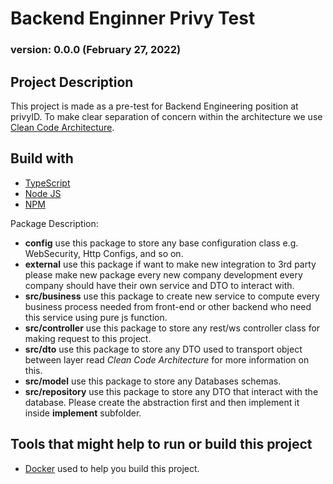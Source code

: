 # Backend Enginner Privy Test
### version: 0.0.0 (February 27, 2022)

## Project Description

This project is made as a pre-test for Backend Engineering position at privyID. To make clear separation of concern within the architecture we use [Clean Code Architecture](https://blog.cleancoder.com/uncle-bob/2012/08/13/the-clean-architecture.html).

## Build with

- [TypeScript](https://www.typescriptlang.org/)
- [Node JS](https://nodejs.org/en/)
- [NPM](https://www.npmjs.com/)

Package Description:
* **config** use this package to store any base configuration class e.g. WebSecurity, Http Configs, and so on.
* **external** use this package if want to make new integration to 3rd party please make new package every new company development every company should have their own service and DTO to interact with.
* **src/business** use this package to create new service to compute every business process needed from front-end or other backend who need this service using pure js function.
* **src/controller** use this package to store any rest/ws controller class for making request to this project.
* **src/dto** use this package to store any DTO used to transport object between layer read _Clean Code Architecture_ for more information on this.
* **src/model** use this package to store any Databases schemas.
* **src/repository** use this package to store any DTO that interact with the database. Please create the abstraction first and then implement it inside **implement** subfolder.

## Tools that might help to run or build this project

- [Docker](https://www.docker.com/) used to help you build this project.
